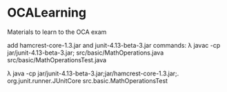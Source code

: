 # OCALearning
Materials to learn to the OCA exam

add  hamcrest-core-1.3.jar and junit-4.13-beta-3.jar
commands:
λ javac -cp jar/junit-4.13-beta-3.jar; src/basic/MathOperations.java src/basic/MathOperationsTest.java

λ java -cp jar/junit-4.13-beta-3.jar;jar/hamcrest-core-1.3.jar;. org.junit.runner.JUnitCore src.basic.MathOperationsTest
